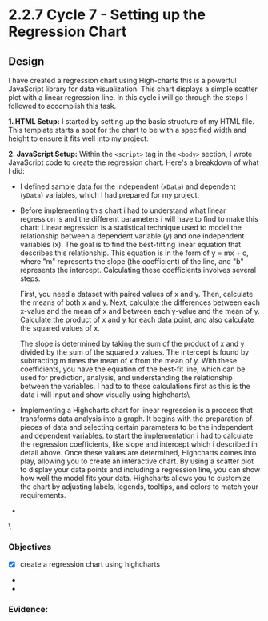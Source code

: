 # 2.2.7 Cycle 7 - Setting up the Regression Chart

## Design

I have  created a regression chart using High-charts this is a powerful JavaScript library for data visualization. This chart displays a simple scatter plot with a linear regression line. In this cycle i will go through the steps I followed to accomplish this task.

**1. HTML Setup:** I started by setting up the basic structure of my HTML file. This template starts a spot for the chart to be with a specified width and height to ensure it fits well into my project:

**2. JavaScript Setup:** Within the `<script>` tag in the `<body>` section, I wrote JavaScript code to create the regression chart. Here's a breakdown of what I did:

* I defined sample data for the independent (`xData`) and dependent (`yData`) variables, which I had prepared for my project.
*   Before implementing this chart i had to understand what linear regression is and the different parameters i will have to find to make this chart: Linear regression is a  statistical technique used to model the relationship between a dependent variable (y) and one independent variables (x). The goal is to find the best-fitting linear equation that describes this relationship. This equation is  in the form of y = mx + c, where "m" represents the slope (the coefficient) of the line, and "b" represents the intercept. Calculating these coefficients involves several steps.

    First, you need a dataset with paired values of x and y. Then, calculate the means of both x and y. Next, calculate the differences between each x-value and the mean of x  and between each y-value and the mean of y. Calculate the product of x and y for each data point, and also calculate the squared values of x.

    The slope is determined by taking the sum of the product of x and y divided by the sum of the squared x values. The intercept  is found by subtracting m times the mean of x from the mean of y. With these coefficients, you have the equation of the best-fit line, which can be used for prediction, analysis, and understanding the relationship between the variables. I had to to these calculations first as this is the data i will input and show visually using highcharts\

* Implementing a Highcharts chart for linear regression is a process that transforms data analysis into a graph. It begins with the preparation of pieces of data and selecting certain parameters to be the independent and dependent variables. to start the implementation i had to calculate the regression coefficients, like slope and intercept which i described in detail above. Once these values are determined, Highcharts comes into play, allowing you to create an interactive chart. By using a scatter plot to display your data points and including a regression line, you can show how well the model fits your data. Highcharts allows you to customize the chart by adjusting labels, legends, tooltips, and colors to match your requirements.&#x20;
*











\




### Objectives

* [x] create a regression chart using highcharts
*
*



### Evidence:&#x20;





